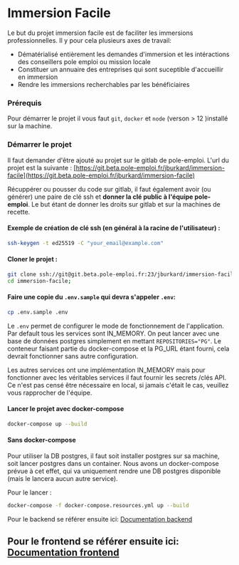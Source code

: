 # Immersion Facile

Le but du projet immersion facile est de faciliter les immersions professionnelles.
Il y pour cela plusieurs axes de travail:
- Dématérialisé entièrement les demandes d'immersion et les intéractions des conseillers pole emploi ou mission locale
- Constituer un annuaire des entreprises qui sont suceptible d'accueillir en immersion
- Rendre les immersions recherchables par les bénéficiaires

### Prérequis

Pour démarrer le projet il vous faut `git`, `docker` et `node` (verson > 12 )installé sur la machine. 

### Démarrer le projet

Il faut demander d'être ajouté au projet sur le gitlab de pole-emploi. L'url du projet est la suivante :
[https://git.beta.pole-emploi.fr/jburkard/immersion-facile](https://git.beta.pole-emploi.fr/jburkard/immersion-facile)

Récuppérer ou pousser du code sur gitlab, il faut également avoir (ou générer) une paire de clé ssh et **donner la clé public à l'équipe pole-emploi**.
Le but étant de donner les droits sur gitlab et sur la machines de recette.


#### Exemple de création de clé ssh (en général à la racine de l'utilisateur) :
```sh
ssh-keygen -t ed25519 -C "your_email@example.com"
```

#### Cloner le projet :
```sh
git clone ssh://git@git.beta.pole-emploi.fr:23/jburkard/immersion-facile.git immersion-facile;
cd immersion-facile;
```

#### Faire une copie du `.env.sample` qui devra s'appeler `.env`:
```sh
cp .env.sample .env
```

Le `.env` permet de configurer le mode de fonctionnement de l'application.
Par default tous les services sont IN_MEMORY.
On peut lancer avec une base de données postgres simplement en mettant `REPOSITORIES="PG"`.
Le conteneur faisant partie du docker-compose et la PG_URL étant fourni, cela devrait fonctionner sans autre configuration.


Les autres services ont une implémentation IN_MEMORY mais pour fonctionner avec les véritables services il faut fournir les secrets /clés API.
Ce n'est pas censé être nécessaire en local, si jamais c'était le cas, veuillez vous rapprocher de l'équipe.


#### Lancer le projet avec docker-compose
```sh
docker-compose up --build
```

#### Sans docker-compose
Pour utiliser la DB postgres, il faut soit installer postgres sur sa machine, soit lancer postgres dans un container.
Nous avons un docker-compose prévue à cet effet, qui va uniquement rendre une DB postgres disponible (mais le lancera aucun autre service).

Pour le lancer : 
```sh
docker-compose -f docker-compose.resources.yml up --build
```

Pour le backend se référer ensuite ici:
[Documentation backend](./back/README.md)

Pour le frontend se référer ensuite ici:
[Documentation frontend](./front/README.md)
- 